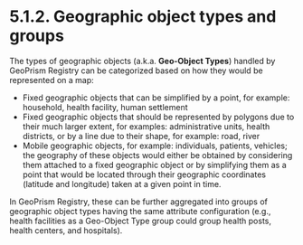 # 5.1.2. Geographic object types and groups

The types of geographic objects (a.k.a. **Geo-Object Types**) handled by GeoPrism Registry can be categorized based on how they would be represented on a map:

* Fixed geographic objects that can be simplified by a point, for example: household, health facility, human settlement
* Fixed geographic objects that should be represented by polygons due to their much larger extent, for examples: administrative units, health districts, or by a line due to their shape, for example: road, river
* Mobile geographic objects, for example: individuals, patients, vehicles; the geography of these objects would either be obtained by considering them attached to a fixed geographic object or by simplifying them as a point that would be located through their geographic coordinates (latitude and longitude) taken at a given point in time.

In GeoPrism Registry, these can be further aggregated into groups of geographic object types having the same attribute configuration (e.g., health facilities as a Geo-Object Type group could group health posts, health centers, and hospitals).
